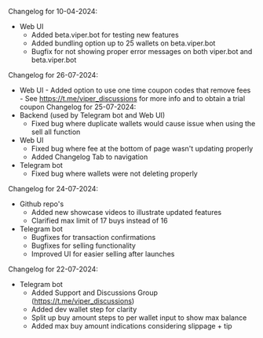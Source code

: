 Changelog for 10-04-2024:

- Web UI
  - Added beta.viper.bot for testing new features
  - Added bundling option up to 25 wallets on beta.viper.bot
  - Bugfix for not showing proper error messages on both viper.bot and beta.viper.bot

Changelog for 26-07-2024:

- Web UI - Added option to use one time coupon codes that remove fees - See https://t.me/viper_discussions for more info and to obtain a trial coupon
  Changelog for 25-07-2024:
- Backend (used by Telegram bot and Web UI)
  - Fixed bug where duplicate wallets would cause issue when using the sell all function
- Web UI
  - Fixed bug where fee at the bottom of page wasn't updating properly
  - Added Changelog Tab to navigation
- Telegram bot
  - Fixed bug where wallets were not deleting properly

Changelog for 24-07-2024:

- Github repo's
  - Added new showcase videos to illustrate updated features
  - Clarified max limit of 17 buys instead of 16
- Telegram bot
  - Bugfixes for transaction confirmations
  - Bugfixes for selling functionality
  - Improved UI for easier selling after launches

Changelog for 22-07-2024:

- Telegram bot
  - Added Support and Discussions Group (https://t.me/viper_discussions)
  - Added dev wallet step for clarity
  - Split up buy amount steps to per wallet input to show max balance
  - Added max buy amount indications considering slippage + tip
